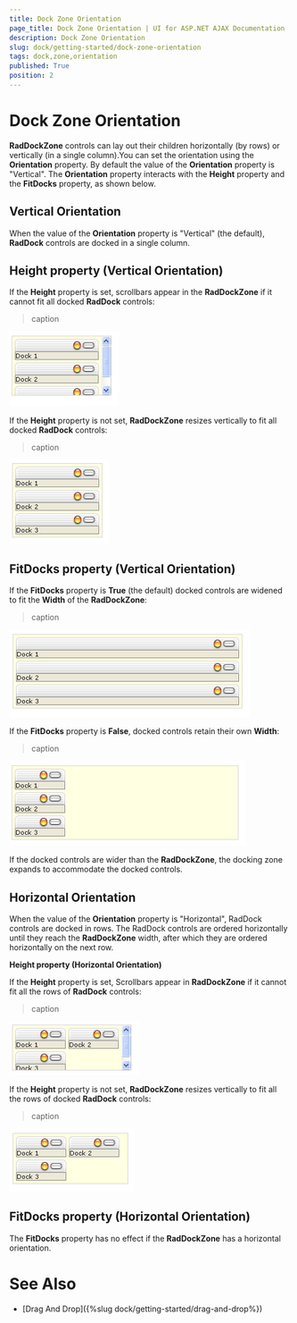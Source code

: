 ```yaml
---
title: Dock Zone Orientation
page_title: Dock Zone Orientation | UI for ASP.NET AJAX Documentation
description: Dock Zone Orientation
slug: dock/getting-started/dock-zone-orientation
tags: dock,zone,orientation
published: True
position: 2
---
```


# Dock Zone Orientation



__RadDockZone__ controls can lay out their children horizontally (by rows) or vertically (in a single column).You can set the orientation using the __Orientation__ property. By default the value of the __Orientation__ property is "Vertical". The __Orientation__ property interacts with the __Height__ property and the __FitDocks__ property, as shown below.

## Vertical Orientation

When the value of the __Orientation__ property is "Vertical" (the default), __RadDock__ controls are docked in a single column.

## Height property (Vertical Orientation)

If the __Height__ property is set, scrollbars appear in the __RadDockZone__ if it cannot fit all docked __RadDock__ controls:
>caption 

![](images/dock-verticalfixedheight.png)

If the __Height__ property is not set, __RadDockZone__ resizes vertically to fit all docked __RadDock__ controls:
>caption 

![](images/dock-verticalnoheight.png)

## FitDocks property (Vertical Orientation)

If the __FitDocks__ property is __True__ (the default) docked controls are widened to fit the __Width__ of the __RadDockZone__:
>caption 

![](images/dock-fitdockstrue.png)

If the __FitDocks__ property is __False__, docked controls retain their own __Width__:
>caption 

![](images/dock-fitdocksfalse.png)

If the docked controls are wider than the __RadDockZone__, the docking zone expands to accommodate the docked controls.

## Horizontal Orientation

When the value of the __Orientation__ property is "Horizontal", RadDock controls are docked in rows. The RadDock controls are ordered horizontally until they reach the __RadDockZone__ width, after which they are ordered horizontally on the next row.

__Height property (Horizontal Orientation)__

If the __Height__ property is set, Scrollbars appear in __RadDockZone__ if it cannot fit all the rows of __RadDock__ controls:
>caption 

![](images/dock-horizontalfixedheight.png)

If the __Height__ property is not set, __RadDockZone__ resizes vertically to fit all the rows of docked __RadDock__ controls:
>caption 

![](images/dock-horizontalnoheight.png)



## FitDocks property (Horizontal Orientation)

The __FitDocks__ property has no effect if the __RadDockZone__ has a horizontal orientation.

# See Also

 * [Drag And Drop]({%slug dock/getting-started/drag-and-drop%})
